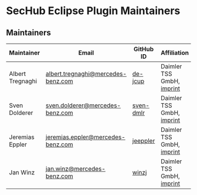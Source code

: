 <!-- SPDX-License-Identifier: MIT --->
# SecHub Eclipse Plugin Maintainers

## Maintainers

| Maintainer       | Email                           | GitHub ID                                 | Affiliation                                                                                       | Joined     |
| -----------------| ------------------------------- | ----------------------------------------- | ------------------------------------------------------------------------------------------------- | ---------- | 
| Albert Tregnaghi | <albert.tregnaghi@mercedes-benz.com>  | [de-jcup](https://github.com/de-jcup)     | Daimler TSS GmbH, [imprint](https://github.com/Daimler/daimler-foss/blob/master/LEGAL_IMPRINT.md) | 2020-01-01 | 
| Sven Dolderer    | <sven.dolderer@mercedes-benz.com>     | [sven-dmlr](https://github.com/sven-dmlr) | Daimler TSS GmbH, [imprint](https://github.com/Daimler/daimler-foss/blob/master/LEGAL_IMPRINT.md) | 2021-09-06 |
| Jeremias Eppler  | <jeremias.eppler@mercedes-benz.com>   | [jeeppler](https://github.com/jeeppler)   | Daimler TSS GmbH, [imprint](https://github.com/Daimler/daimler-foss/blob/master/LEGAL_IMPRINT.md) | 2021-09-06 |
| Jan Winz         | <jan.winz@mercedes-benz.com>          | [winzj](https://github.com/winzj)         | Daimler TSS GmbH, [imprint](https://github.com/Daimler/daimler-foss/blob/master/LEGAL_IMPRINT.md) | 2021-09-06 |

<!--
## Emeritus Maintainers

| Maintainer       | Email                           | GitHub ID                                 | Affiliation                                                                                       | Joined     |  Left      |
| -----------------| ------------------------------- | ----------------------------------------- | ------------------------------------------------------------------------------------------------- | ---------- | ---------- | 
|                  |                                 |                                           | Daimler TSS GmbH, [imprint](https://github.com/Daimler/daimler-foss/blob/master/LEGAL_IMPRINT.md) |            |            |
-->

